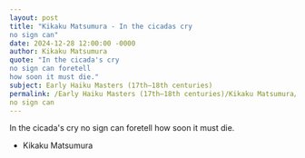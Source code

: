 ```yaml
---
layout: post
title: "Kikaku Matsumura - In the cicadas cry
no sign can"
date: 2024-12-28 12:00:00 -0000
author: Kikaku Matsumura
quote: "In the cicada's cry
no sign can foretell
how soon it must die."
subject: Early Haiku Masters (17th–18th centuries)
permalink: /Early Haiku Masters (17th–18th centuries)/Kikaku Matsumura/Kikaku Matsumura - In the cicadas cry
no sign can
---
```


In the cicada's cry
no sign can foretell
how soon it must die.

- Kikaku Matsumura
